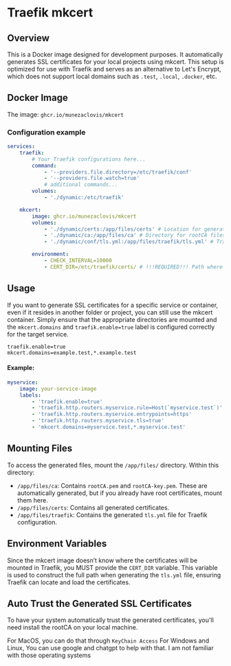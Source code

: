 # Traefik mkcert

## Overview

This is a Docker image designed for development purposes. It automatically generates SSL certificates for your local projects using mkcert. This setup is optimized for use with Traefik and serves as an alternative to Let's Encrypt, which does not support local domains such as `.test`, `.local`, `.docker`, etc.

## Docker Image

The image: `ghcr.io/munezaclovis/mkcert`

### Configuration example

```yaml
services:
    traefik:
        # Your Traefik configurations here...
        command:
            - '--providers.file.directory=/etc/traefik/conf'
            - '--providers.file.watch=true'
            # additional commands...
        volumes:
            - './dynamic:/etc/traefik'

    mkcert:
        image: ghcr.io/munezaclovis/mkcert
        volumes:
            - './dynamic/certs:/app/files/certs' # Location for generated certificates
            - './dynamic/ca:/app/files/ca' # Directory for rootCA files used to sign certificates
            - './dynamic/conf/tls.yml:/app/files/traefik/tls.yml' # Traefik configuration for certificates

        environment:
            - CHECK_INTERVAL=10000
            - CERT_DIR=/etc/traefik/certs/ # !!!REQUIRED!!! Path where certificates are mounted in the Traefik container
```

## Usage

If you want to generate SSL certificates for a specific service or container, even if it resides in another folder or project, you can still use the mkcert container. Simply ensure that the appropriate directories are mounted and the `mkcert.domains` and `traefik.enable=true` label is configured correctly for the target service.

```
traefik.enable=true
mkcert.domains=example.test,*.example.test
```

#### Example:

```yaml
myservice:
    image: your-service-image
    labels:
        - 'traefik.enable=true'
        - 'traefik.http.routers.myservice.rule=Host(`myservice.test`)'
        - 'traefik.http.routers.myservice.entrypoints=https'
        - 'traefik.http.routers.myservice.tls=true'
        - 'mkcert.domains=myservice.test,*.myservice.test'
```

## Mounting Files

To access the generated files, mount the `/app/files/` directory. Within this directory:

-   `/app/files/ca`: Contains `rootCA.pem` and `rootCA-key.pem`. These are automatically generated, but if you already have root certificates, mount them here.
-   `/app/files/certs`: Contains all generated certificates.
-   `/app/files/traefik`: Contains the generated `tls.yml` file for Traefik configuration.

## Environment Variables

Since the mkcert image doesn’t know where the certificates will be mounted in Traefik, you MUST provide the `CERT_DIR` variable. This variable is used to construct the full path when generating the `tls.yml` file, ensuring Traefik can locate and load the certificates.

## Auto Trust the Generated SSL Certificates

To have your system automatically trust the generated certificates, you'll need install the rootCA on your local machine.

For MacOS, you can do that through `KeyChain Access`
For Windows and Linux, You can use google and chatgpt to help with that. I am not familiar with those operating systems
